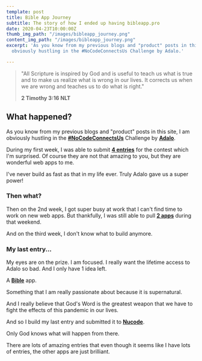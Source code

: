 ```yaml
---
template: post
title: Bible App Journey
subtitle: The story of how I ended up having bibleapp.pro
date: 2020-04-23T10:00:00Z
thumb_img_path: "/images/bibleapp_journey.png"
content_img_path: "/images/bibleapp_journey.png"
excerpt: 'As you know from my previous blogs and "product" posts in this site, I am
  obviously hustling in the #NoCodeConnectsUs Challenge by Adalo.'

---
```

> "All Scripture is inspired by God and is useful to teach us what is true and to make us realize what is wrong in our lives. It corrects us when we are wrong and teaches us to do what is right."
>
> **2 Timothy 3:16 NLT**

## What happened?

As you know from my previous blogs and "product" posts in this site, I am obviously hustling in the [**#NoCodeConnectsUs**](https://www.nucode.co/challenge/the-nocodeconnectsus-challenge-1585655164419x599472269787660300) Challenge by [**Adalo**](https://www.adalo.com/).

During my first week, I was able to submit [**4 entries**](https://www.seekfirst.ltd/portfolio/) for the contest which I'm surprised. Of course they are not that amazing to you, but they are wonderful web apps to me.

I've never build as fast as that in my life ever. Truly Adalo gave us a super power!

### Then what?

Then on the 2nd week, I got super busy at work that I can't find time to work on new web apps. But thankfully, I was still able to pull [**2 apps**](https://www.seekfirst.ltd/portfolio/) during that weekend.

And on the third week, I don't know what to build anymore.

### My last entry...

My eyes are on the prize. I am focused. I really want the lifetime access to Adalo so bad. And I only have 1 idea left.

A [**Bible**](www.bibleapp.pro) app.

Something that I am really passionate about because it is supernatural.

And I really believe that God's Word is the greatest weapon that we have to fight the effects of this pandemic in our lives.

And so I build my last entry and submitted it to [**Nucode**](https://www.nucode.co/).

Only God knows what will happen from there.

There are lots of amazing entries that even though it seems like I have lots of entries, the other apps are just brilliant.